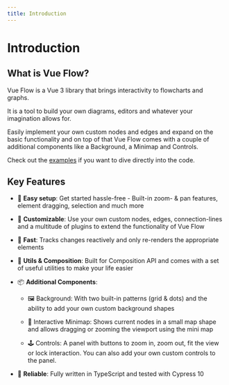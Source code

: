 ```yaml
---
title: Introduction
---
```


# Introduction

## What is Vue Flow?

Vue Flow is a Vue 3 library that brings interactivity to flowcharts and graphs.

It is a tool to build your own diagrams, editors and whatever your imagination allows for.

Easily implement your own custom nodes and edges and expand on the basic functionality and on top of that Vue Flow comes
with a couple of additional components like a Background, a Minimap and Controls.

Check out the [examples](/examples/) if you want to dive directly into the code.

## Key Features

- 👶 __Easy setup__: Get started hassle-free - Built-in zoom- & pan features, element dragging, selection and much more

- 🎨 __Customizable__: Use your own custom nodes, edges, connection-lines and a multitude of plugins to extend the functionality of Vue Flow

- 🚀 __Fast__: Tracks changes reactively and only re-renders the appropriate elements

- 🧲 __Utils & Composition__: Built for Composition API and comes with a set of useful utilities to make your life easier

- 📦 __Additional Components__:

  - 🖼 Background: With two built-in patterns (grid & dots) and the ability to add your own custom background shapes

  - 🧭 Interactive Minimap: Shows current nodes in a small map shape and allows dragging or zooming the viewport using the mini map

  - 🕹 Controls: A panel with buttons to zoom in, zoom out, fit the view or lock interaction. You can also add your own custom controls to the panel.

- 🦾 __Reliable__: Fully written in TypeScript and tested with Cypress 10

